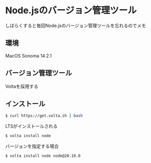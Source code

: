 # Node.jsのバージョン管理ツール
しばらくすると毎回Node.jsのバージョン管理ツールを忘れるのでメモ

## 環境
MacOS Sonoma 14.2.1

## バージョン管理ツール
Voltaを採用する

## インストール

```bash
$ curl https://get.volta.sh | bash
```

LTSがインストールされる
```bash
$ volta install node
```

バージョンを指定する場合
```bash
$ volta install node node@20.10.0
```